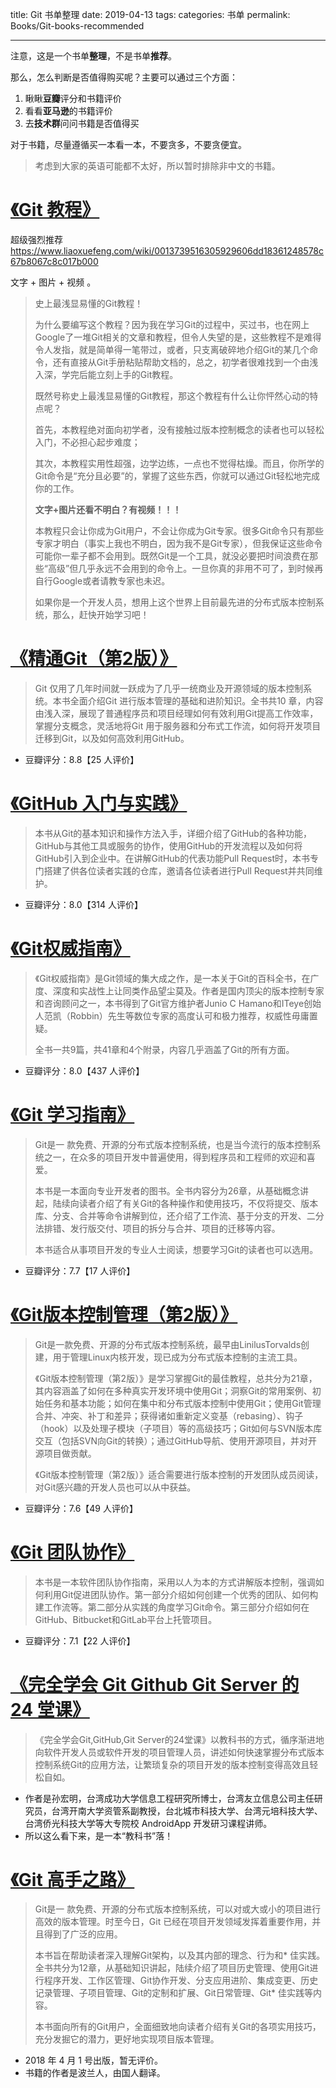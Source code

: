 title: Git 书单整理
date: 2019-04-13
tags:
categories: 书单
permalink: Books/Git-books-recommended

-------

注意，这是一个书单**整理**，不是书单**推荐**。

那么，怎么判断是否值得购买呢？主要可以通过三个方面：

1. 瞅瞅**豆瓣**评分和书籍评价
2. 看看**亚马逊**的书籍评价
3. 去**技术群**问问书籍是否值得买

对于书籍，尽量遵循买一本看一本，不要贪多，不要贪便宜。

> 考虑到大家的英语可能都不太好，所以暂时排除非中文的书籍。

# [《Git 教程》](https://union-click.jd.com/jdc?d=RakFcl)

超级强烈推荐 https://www.liaoxuefeng.com/wiki/0013739516305929606dd18361248578c67b8067c8c017b000

文字 + 图片 + 视频 。

> 史上最浅显易懂的Git教程！
>
> 为什么要编写这个教程？因为我在学习Git的过程中，买过书，也在网上Google了一堆Git相关的文章和教程，但令人失望的是，这些教程不是难得令人发指，就是简单得一笔带过，或者，只支离破碎地介绍Git的某几个命令，还有直接从Git手册粘贴帮助文档的，总之，初学者很难找到一个由浅入深，学完后能立刻上手的Git教程。
>
> 既然号称史上最浅显易懂的Git教程，那这个教程有什么让你怦然心动的特点呢？
>
> 首先，本教程绝对面向初学者，没有接触过版本控制概念的读者也可以轻松入门，不必担心起步难度；
>
> 其次，本教程实用性超强，边学边练，一点也不觉得枯燥。而且，你所学的Git命令是“充分且必要”的，掌握了这些东西，你就可以通过Git轻松地完成你的工作。
>
> **文字+图片还看不明白？有视频！！！**
>
> 本教程只会让你成为Git用户，不会让你成为Git专家。很多Git命令只有那些专家才明白（事实上我也不明白，因为我不是Git专家），但我保证这些命令可能你一辈子都不会用到。既然Git是一个工具，就没必要把时间浪费在那些“高级”但几乎永远不会用到的命令上。一旦你真的非用不可了，到时候再自行Google或者请教专家也未迟。
>
> 如果你是一个开发人员，想用上这个世界上目前最先进的分布式版本控制系统，那么，赶快开始学习吧！

# [《精通Git（第2版）》](https://union-click.jd.com/jdc?d=RakFcl)

> Git 仅用了几年时间就一跃成为了几乎一统商业及开源领域的版本控制系统。本书全面介绍Git 进行版本管理的基础和进阶知识。全书共10 章，内容由浅入深，展现了普通程序员和项目经理如何有效利用Git提高工作效率，掌握分支概念，灵活地将Git 用于服务器和分布式工作流，如何将开发项目迁移到Git，以及如何高效利用GitHub。

* 豆瓣评分：8.8【25 人评价】

# [《GitHub 入门与实践》](https://union-click.jd.com/jdc?d=RakFcl)

> 本书从Git的基本知识和操作方法入手，详细介绍了GitHub的各种功能，GitHub与其他工具或服务的协作，使用GitHub的开发流程以及如何将GitHub引入到企业中。在讲解GitHub的代表功能Pull Request时，本书专门搭建了供各位读者实践的仓库，邀请各位读者进行Pull Request并共同维护。

* 豆瓣评分：8.0【314 人评价】

# [《Git权威指南》](https://union-click.jd.com/jdc?d=RakFcl)

> 《Git权威指南》是Git领域的集大成之作，是一本关于Git的百科全书，在广度、深度和实战性上让同类作品望尘莫及。作者是国内顶尖的版本控制专家和咨询顾问之一，本书得到了Git官方维护者Junio C Hamano和ITeye创始人范凯（Robbin）先生等数位专家的高度认可和极力推荐，权威性毋庸置疑。
> 
> 全书一共9篇，共41章和4个附录，内容几乎涵盖了Git的所有方面。

* 豆瓣评分：8.0【437 人评价】

# [《Git 学习指南》](https://union-click.jd.com/jdc?d=RakFcl)

> Git是一 款免费、开源的分布式版本控制系统，也是当今流行的版本控制系统之一，在众多的项目开发中普遍使用，得到程序员和工程师的欢迎和喜爱。
>  
> 本书是一本面向专业开发者的图书。全书内容分为26章，从基础概念讲起，陆续向读者介绍了有关Git的各种操作和使用技巧，不仅将提交、版本库、分支、合并等命令讲解到位，还介绍了工作流、基于分支的开发、二分法排错、发行版交付、项目的拆分与合并、项目的迁移等内容。 
> 
> 本书适合从事项目开发的专业人士阅读，想要学习Git的读者也可以选用。 

* 豆瓣评分：7.7【17 人评价】

# [《Git版本控制管理（第2版）》](https://union-click.jd.com/jdc?d=RakFcl)

> Git是一款免费、开源的分布式版本控制系统，最早由LinilusTorvalds创建，用于管理Linux内核开发，现已成为分布式版本控制的主流工具。
> 
>《Git版本控制管理（第2版）》是学习掌握Git的最佳教程，总共分为21章，其内容涵盖了如何在多种真实开发环境中使用Git；洞察Git的常用案例、初始任务和基本功能；如何在集中和分布式版本控制中使用Git；使用Git管理合并、冲突、补丁和差异；获得诸如重新定义变基（rebasing）、钩子（hook）以及处理子模块（子项目）等的高级技巧；Git如何与SVN版本库交互（包括SVN向Git的转换）；通过GitHub导航、使用开源项目，并对开源项目做贡献。
>
> 《Git版本控制管理（第2版）》适合需要进行版本控制的开发团队成员阅读，对Git感兴趣的开发人员也可以从中获益。

* 豆瓣评分：7.6【49 人评价】

# [《Git 团队协作》](https://union-click.jd.com/jdc?d=RakFcl)

> 本书是一本软件团队协作指南，采用以人为本的方式讲解版本控制，强调如何利用Git促进团队协作。第一部分介绍如何创建一个优秀的团队、如何构建工作流等。第二部分从实践的角度学习Git命令。第三部分介绍如何在GitHub、Bitbucket和GitLab平台上托管项目。

* 豆瓣评分：7.1【22 人评价】

# [《完全学会 Git Github Git Server 的 24 堂课》](https://union-click.jd.com/jdc?d=RakFcl)

> 《完全学会Git,GitHub,Git Server的24堂课》以教科书的方式，循序渐进地向软件开发人员或软件开发的项目管理人员，讲述如何快速掌握分布式版本控制系统Git的应用方法，让繁琐复杂的项目开发的版本控制变得高效且轻松自如。

* 作者是孙宏明，台湾成功大学信息工程研究所博士，台湾友立信息公司主任研究员，台湾开南大学资管系副教授，台北城市科技大学、台湾元培科技大学、台湾侨光科技大学等大专院校 AndroidApp 开发研习课程讲师。
* 所以这么看下来，是一本“教科书”落！

# [《Git 高手之路》](https://union-click.jd.com/jdc?d=RakFcl)

> Git是一 款免费、开源的分布式版本控制系统，可以对或大或小的项目进行高效的版本管理。时至今日，Git 已经在项目开发领域发挥着重要作用，并且得到了广泛的应用。
> 
> 本书旨在帮助读者深入理解Git架构，以及其内部的理念、行为和* 佳实践。全书共分为12章，从基础知识讲起，陆续介绍了项目历史管理、使用Git进行程序开发、工作区管理、Git协作开发、分支应用进阶、集成变更、历史记录管理、子项目管理、Git的定制和扩展、Git日常管理、Git* 佳实践等内容。
> 
> 本书面向所有的Git用户，全面细致地向读者介绍有关Git的各项实用技巧，充分发掘它的潜力，更好地实现项目版本管理。

* 2018 年 4 月 1 号出版，暂无评价。
* 书籍的作者是波兰人，由国人翻译。

